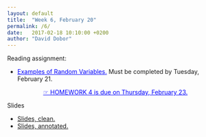 ```yaml
---
layout: default
title:  "Week 6, February 20"
permalink: /6/
date:   2017-02-18 10:10:00 +0200
author: "David Dobor"
---
```


Reading assignment:
<ul>
  <li><a href="6/DiscrRVexamples.pdf" style="color: blue">Examples of Random Variables.</a>  Must be completed by Tuesday, February 21. </li>
</ul>

<center><a href="6/hwk04.pdf" style="color: blue">&#x261E; HOMEWORK 4  is due on Thursday, February 23. </a></center>

Slides
<ul>
  <li><a href="6/slides-clean.pdf">Slides, clean.</a></li>
  <li><a href="6/slides-annotated.pdf">Slides, annotated.</a></li>
</ul>